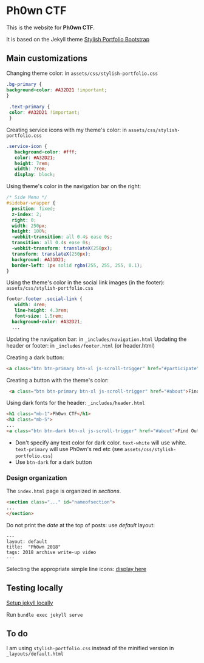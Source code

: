# Ph0wn CTF

This is the website for **Ph0wn CTF**.

It is based on the Jekyll theme [Stylish Portfolio Bootstrap](https://vidhyav656.github.io/startbootstrap-stylish-portfolio-jekyll/)

## Main customizations

Changing theme color: in `assets/css/stylish-portfolio.css`

```css
.bg-primary {
background-color: #A32D21 !important;
}
 
 .text-primary {
 color: #A32D21 !important;
 }
```

Creating service icons with my theme's color: in `assets/css/stylish-portfolio.css`

```css
.service-icon {
   background-color: #fff;
   color: #A32D21;
   height: 7rem;
   width: 7rem;
   display: block;
```   

Using theme's color in the navigation bar on the right:

```css
/* Side Menu */
#sidebar-wrapper {
  position: fixed;
  z-index: 2;
  right: 0;
  width: 250px;
  height: 100%;
  -webkit-transition: all 0.4s ease 0s;
  transition: all 0.4s ease 0s;
  -webkit-transform: translateX(250px);
  transform: translateX(250px);
  background: #A31D21;
  border-left: 1px solid rgba(255, 255, 255, 0.1);
}
```

Using the theme's color in the social link images (in the footer): `assets/css/stylish-portfolio.css`

```css
footer.footer .social-link {
   width: 4rem;
   line-height: 4.3rem;
   font-size: 1.5rem;
  background-color: #A32D21;
  ...
```  


Updating the navigation bar: in `_includes/navigation.html`
Updating the header or footer: in `_includes/footer.html` (or header.html)

Creating a dark button:

```html
<a class="btn btn-primary btn-xl js-scroll-trigger" href="#participate">How to participate</a>
```

Creating a button with the theme's color:

```html
 <a class="btn btn-primary btn-xl js-scroll-trigger" href="#about">Find Out More</a>
```


Using dark fonts for the header: `_includes/header.html`

```html
<h1 class="mb-1">Ph0wn CTF</h1>
<h3 class="mb-5">
...
<a class="btn btn-dark btn-xl js-scroll-trigger" href="#about">Find Out More</a>
```

- Don't specify any text color for dark color. `text-white` will use white. `text-primary` will use Ph0wn's red etc (see `assets/css/stylish-portfolio.css`)
- Use `btn-dark` for a dark button


### Design organization

The `index.html` page is organized in *sections*.

```html
<section class="..." id="nameofsection">
...
</section>
```

Do not print the *date* at the top of posts: use *default* layout:

```
---
layout: default
title:  "Ph0wn 2018"
tags: 2018 archive write-up video
---
```

Selecting the appropriate simple line icons: [display here](https://simplelineicons.github.io/)

## Testing locally

[Setup jekyll locally](https://help.github.com/en/articles/setting-up-your-github-pages-site-locally-with-jekyll)

Run `bundle exec jekyll serve`

## To do

I am using `stylish-portfolio.css` instead of the minified version in `_layouts/default.html`

